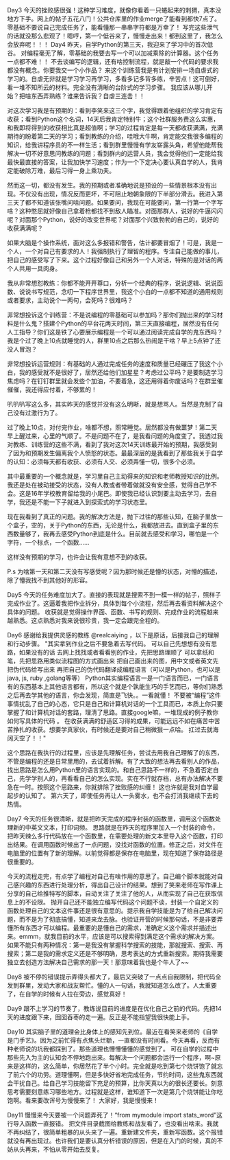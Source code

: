 Day3
  今天的挫败感很强！这种学习难度，就像你看着一只蜷起来的刺猬，真本没地方下手。网上的帖子五花八门！公共仓库里的作业merge了能看到都快7点了。零基础不要说自己完成任务了，能看懂那一串串字符都是万幸了！
  写完这些泄气的话就没那么悲观了！嗯哼，第一个低谷来了，慢慢走出来！都到这里了，我怎么会放弃呢！！！
Day4
  昨天，自学Python的第三天，我迎来了学习中的首次低谷。
  对编程毫无了解，零基础的我要去写一个可以加减乘除的计算器。这个任务一点都不难！！
  不去谈编写的逻辑，还有啥控制流程，就是敲一个代码的要求我都没有概念。你要我交一个小作品？
  来这个训练营我是有计划安排一场自虐式的学习的。自虐无非就是学习学习再学习，多看多记多背多练，辛苦点！这可倒好，看一堆不知所云的材料。完全没有清晰的台阶式的学习步骤。
  我应该从哪儿开始？把啥东西弄熟练？谁来告诉我？自虐三连击！！

  对这次学习我是有预期的：看到李笑来这三个字，我觉得跟着他组织的学习肯定有收获；看到Python这个名词，14天后我肯定特别牛；这个社群服务费这么实惠，和我即将得到的收获相比真是超值啊；学习的过程肯定是每一天都收获满满，充满期待的盼着第二天的学习；看到教练的介绍，哇哦大牛啊，肯定能交我很多编程的知识，给我讲程序员的不一样生活；看到群里慢慢有学友崭露头角，希望他能帮我解决一切不好意思问教练的问题；看到群内的运营人员，我会觉得他们一定能给我最快最直接的答案，让我加快学习速度；作为一个下定决心要认真自学的人，我肯定能破除万难，最后习得一身上乘功夫。

  然而这一切，都没有发生。我的预期或者准确地说是预设的一些情景根本没有出现。不仅没有出现，情况反而更坏，不可阻止地朝象限的下半部分滑去。我进入第三天了都不知道该张嘴问啥问题。如果要问，我现在可能要问，第一行第一个字写啥？这种憋屈就好像自己拿着枪都找不到敌人瞄准。对面那群人，说好的牛逼闪闪呢？对面那个Python，说好的改变世界呢？对面那个兴致勃勃的自己的，说好的收获满满呢？

  如果大脑是个操作系统，面对这么多报错和警告，估计都要冒烟了！可是，我是一个人，一个对自己有要求的人！我强制执行了理智的程序。专注自己能做的事儿，把自己的感受写了下来。这个过程好像自己和另外一个人对话，特殊的是对话的两个人共用一具肉身。

  我从非常想怼教练：你都不能开开尊口，分析一个经典的程序，说说逻辑、说说函数、说说书写规范，念叨一下程序世界里，我这个小白的一点都不知道的通用规则或者要求，主动说个一两句，会死吗？很难吗？

  非常想投诉这个训练营：不是说编程的零基础可以参加吗？那你们抛出来的学习材料是什么鬼？搭建个Python的平台花两天时间，第三天直接编程，居然没有任何人工指导？你们这是铁了心要展示编程是一个可以通过阅读完成自学的鬼东西吗？我是个过了晚上10点就睡觉的人，群里10点之后那么热闹是干啥？早上5点钟了还没人冒泡？

  非常想投诉运营规则：有基础的人通过完成任务的速度和质量已经碾压了我这个小白，我的感受就不是很好了，居然还给他们加星星？考虑过公平吗？是要制造学习焦虑吗？在钉钉群里就会发些个加油，不要着急，这还用得着你废话吗？在群里催催催，我还得应付着，不够累的！

  叭叭叭写这么多，其实昨天的感觉并没有这么明晰，就是想骂人。当然是克制了自己没有过激行为了。

  过了晚上10点，对付完作业，啥都不想，照常睡觉。居然都没有做噩梦！第二天早上醒过来，心里的气顺了。不是问题不在了，是我看问题的角度变了。我透过我对教练、训练营的这些不满，看到了我对这次14天训练最开始的预期，我感受到了因为和预期发生偏离我个人愤怒的状态。最最深层的是我看到了那些我关于自学的认知：必须每天都有收获、必须有人交、必须弄懂一切，很多个必须。

  其中最重要的一个概念就是，学习里自己主动得来的知识和老师教授知识的比例。我还是处在被动接受的状态，没有人教或者带着做就没有安全感，觉得自己学不会。这是16年学校教育留给我的小尾巴。即使我已经认识到要主动去学习，去自学，我还是不能一下子就进入到探索式的学习状态里。

  现在我看到了真正的问题。我的解决方法是，抛下过往的那些认知，在脑子里放一个盒子，空的，关于Python的东西，无论是什么，我都放进去。直到盒子里的东西数量够了，我再去感受Python到底是什么。目前就去感受和学习，哪怕是一个字符，一个标点，一个函数……

  这样没有预期的学习，也许会让我有意想不到的收获。

P.s 为啥第一天和第二天没有写感受呢？因为那时候还是懵的状态，对懵的描述，除了懵我找不到其他好的形容。

Day5
  今天的任务难度加大了。直接的表现就是搜索不到一模一样的帖子，照样子完成作业了。这逼着我把作业拆分，具体到每个小流程，然后再去看资料解决这个具体的问题。
  收获就是觉得操作界面、函数、书写的规则、完成作业的流程越来越熟悉。这点熟悉对我来说很珍贵，我一定会跟完全程的。

Day6
  感谢给我提供灵感的教练 @realcaiying ，以下是原话，后接我自己的理解和行动步骤。
  "其实拿到作业之后不要急着去写代码。
  可以自己先想想有没有思路，如果没有的话 去网上找找或者看看别的作业，先把思路理顺了
  可以拿纸和笔，先把思路用类似流程图的方式画出来
  把自己画出来的图，用中文或者英文先把伪代码给写出来
  再把自己的伪代码翻译成编程语言（可以是Python，也可以是java, js, ruby ,golang等等）
  Python其实编程语言一是一门语言而已，一门语言有的东西基本上其他语言都有，所以这个就是个孰能生巧的手艺而已，等你们熟悉之后再去学其他的语言，你会发现，简直是飞快。。一看就懂！
  不要被“编程”这件事情扰乱了自己的心态，它只是自己和计算机对话的一个工具而已，本质上你只要掌握了和计算机对话的套路，理清了思路。直接google嘛，一堆现成的例子教你如何写具体的代码 。
  在收获满满的舒适区习得的成果，可能远远不如在痛苦中苦苦挣扎的收获。想要学真家伙，有时候还是要对自己稍微狠一点哈。 扛过去就海阔天空了！！"

  这个思路在我执行的过程里，应该是先理解任务，尝试去用我自己理解了的东西，不管是编程的还是日常里用的，去试着拆解。有了大致的想法再去看别人的作品，找出思路是怎么用Python里的语言实现的。和自己思路不一样的，不急着否定自己，先学学别人的，再看看自己的怎么实现。实在不行就存档，总有办法解决不要急在一时。按照这个思路来，你就排除了挫败感的纠缠！
  这也许就是我对自学最起步的认知了。
  第六天了，即使任务再让人一头雾水，也不会打消我继续下去的热情。
  
Day7
  今天的任务很清晰，就是把昨天完成的程序封装的函数里，调用这个函数处理新的中英文文本，打印词频。
  思路就是在昨天的程序里加入一个封装的命令，把昨天辣么多行代码放在一个函数里，在需要处理的新文本里导入这个函数，打印出结果。在调用函数时候出了一点问题，没找对函数的位置。修正之后，对文件在电脑里的位置有了新的理解。以前觉得都是保存在电脑里，现在知道了保存路径是很重要的。

  今天的流程走完，有点学了编程对自己有啥作用的意思了。自己编个脚本就能对自己感兴趣的东西进行处理分析，得出自己设计的结果。想到了笑来老师在写作课上分享的自己给推特写的脚本，自动关注了关注了他的人，从而实现了自己在获取信息上的不设限。
  抛开自己还不能独立编写代码这个问题不谈，封装一个自定义的函数处理自己的文本这件事还是很有意思的。提示我自学技能是为了给自己解决问题，而不是为了彻底搞懂，知道来龙去脉。也验证开营的时候那句话，不是非要弄懂所有东西才可以编程。最重要的是懂自己的需求，准确定义这个需求并描述出来。emmm，就我目前的水平，应该是可以搜索得到满足这个需求的解决方案。如果不能只有两种情况：第一是我没有掌握科学搜索的技能，那就搜索、搜索、再搜索；第二是我的需求定义还是不够明确，思考表达的方式重新搜索。期待我需要独立去创造方法解决自己需求的那一天！那意味着我也是个牛人了~~

Day8
  被不停的错误提示弄得头都大了，最后又突破了一点点自我限制，把代码全发到群里，发动大家和战友帮忙。懂的人一句话，我就知道怎么改了。人太重要了，在自学的时候有人拉在旁边，感觉真好！

Day9
  跟不上学习的节奏了，教练说目前的进度是在优化自己之前的代码。先把14天的进度跟下来，囫囵吞枣的走一遍。反正是不能指望我很快能上手。

Day10
  其实脑子里的道理会比身体上的感知先到位。最近在看笑来老师的《自学是门手艺》。因为之前忙得有点焦头烂额，一直都没有时间看。今天再看，反而有种老师说的坑我都踩到了。那些道理也懵懵懂懂的感觉到了。
  可在自学的过程中那些先入为主的认知会不停地跑出来。每解决一个问题都会运行一个程序，啊~原来是这样的，这么简单，你居然花了半个小时。完全就是吃到第七个烧饼饱了就忘了前六个的功劳。道理懂啊，但是多快好省地完成任务，节约时间，这些鬼东西就会干扰自己。给自己学习技能留下充足的预算，比你天真以为的很长还要长。刻意思考需要刻意练习哪些地方。过程就是这样，谁知道下一次是第几个烧饼能让你吃饱啊。看来要改诨号为慢慢来了！
  大家好，我是慢慢来！

Day11
  慢慢来今天要被一个问题弄死了！“from mymodule import stats_word”这行导入函数一直报错。
  把文件目录截图给教练和战友看了，也没看出啥来。我就不再纠结了，很简单粗暴的从头来了一遍。重新建文件夹，重新写函数。这个报错就没有再出现过。也许我们是要认真分析错误的原因，但是在入门的时候，真的不妨从头再来，不怕从零开始去反复。
  